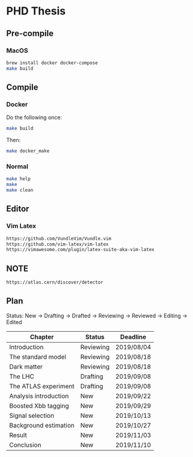 # PHD Thesis

## Pre-compile
### MacOS
```bash
brew install docker docker-compose
make build
```

## Compile

### Docker
Do the following once:  
```bash
make build
```

Then:  
```bash
make docker_make
```

### Normal
```bash
make help
make
make clean
```

## Editor

### Vim Latex

```bash
https://github.com/VundleVim/Vundle.vim
https://github.com/vim-latex/vim-latex
https://vimawesome.com/plugin/latex-suite-aka-vim-latex
```

## NOTE
```bash
https://atlas.cern/discover/detector
```

## Plan
Status: New -> Drafting -> Drafted -> Reviewing -> Reviewed -> Editing -> Edited  


| Chapter               | Status    | Deadline   |
|-----------------------|-----------|------------|
| Introduction          | Reviewing | 2019/08/04 |
| The standard model    | Reviewing | 2019/08/18 |
| Dark matter           | Reviewing | 2019/08/18 |
| The LHC               | Drafting  | 2019/09/08 |
| The ATLAS experiment  | Drafting  | 2019/09/08 |
| Analysis introduction | New       | 2019/09/22 |
| Boosted Xbb tagging   | New       | 2019/09/29 |
| Signal selection      | New       | 2019/10/13 |
| Background estimation | New       | 2019/10/27 |
| Result                | New       | 2019/11/03 |
| Conclusion            | New       | 2019/11/10 |
